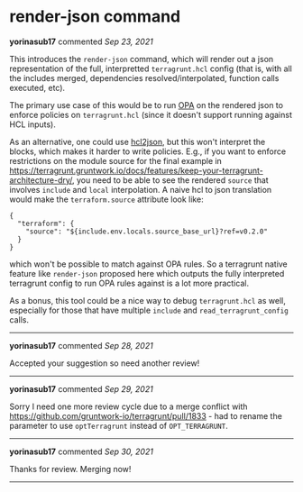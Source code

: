 # render-json command

**yorinasub17** commented *Sep 23, 2021*

This introduces the `render-json` command, which will render out a json representation of the full, interpretted `terragrunt.hcl` config (that is, with all the includes merged, dependencies resolved/interpolated, function calls executed, etc).

The primary use case of this would be to run [OPA](https://github.com/open-policy-agent/opa) on the rendered json to enforce policies on `terragrunt.hcl` (since it doesn't support running against HCL inputs).

As an alternative, one could use [hcl2json](https://github.com/tmccombs/hcl2json), but this won't interpret the blocks, which makes it harder to write policies. E.g., if you want to enforce restrictions on the module source for the final example in https://terragrunt.gruntwork.io/docs/features/keep-your-terragrunt-architecture-dry/, you need to be able to see the rendered `source` that involves `include` and `local` interpolation. A naive hcl to json translation would make the `terraform.source` attribute look like:

```
{
  "terraform": {
    "source": "${include.env.locals.source_base_url}?ref=v0.2.0"
  }
}
```

which won't be possible to match against OPA rules. So a terragrunt native feature like `render-json` proposed here which outputs the fully interpreted terragrunt config to run OPA rules against is a lot more practical.

As a bonus, this tool could be a nice way to debug `terragrunt.hcl` as well, especially for those that have multiple `include` and `read_terragrunt_config` calls.
<br />
***


**yorinasub17** commented *Sep 28, 2021*

Accepted your suggestion so need another review!
***

**yorinasub17** commented *Sep 29, 2021*

Sorry I need one more review cycle due to a merge conflict with https://github.com/gruntwork-io/terragrunt/pull/1833 - had to rename the parameter to use `optTerragrunt` instead of `OPT_TERRAGRUNT`.
***

**yorinasub17** commented *Sep 30, 2021*

Thanks for review. Merging now!
***


